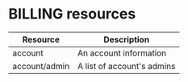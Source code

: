 BILLING resources
==

| Resource          | Description                                                                                         |
|-------------------|-----------------------------------------------------------------------------------------------------|
| account           | An account information                                                                              |
| account/admin     | A list of account's admins                                                                          |
